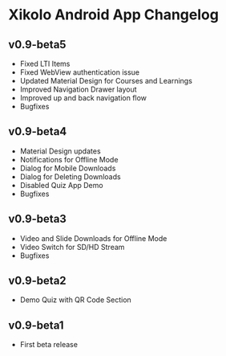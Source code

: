Xikolo Android App Changelog
============================

## v0.9-beta5
* Fixed LTI Items
* Fixed WebView authentication issue
* Updated Material Design for Courses and Learnings
* Improved Navigation Drawer layout
* Improved up and back navigation flow
* Bugfixes

## v0.9-beta4
* Material Design updates
* Notifications for Offline Mode
* Dialog for Mobile Downloads
* Dialog for Deleting Downloads
* Disabled Quiz App Demo
* Bugfixes

## v0.9-beta3
* Video and Slide Downloads for Offline Mode
* Video Switch for SD/HD Stream
* Bugfixes

## v0.9-beta2
* Demo Quiz with QR Code Section

## v0.9-beta1
* First beta release
